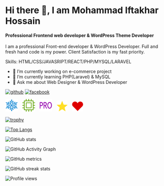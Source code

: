# Hi there 👋, I am Mohammad Iftakhar Hossain
#### Professional Frontend web developer & WordPress Theme Developer
I am a professional Front-end developer & WordPress Developer. Full and fresh hand code is my power. Client Satisfaction is my fast priority.  

Skills: HTML/CSS/JAVASRIPT/REACT/PHP/MYSQL/LARAVEL

- 🔭 I’m currently working on e-commerce project 
- 🌱 I’m currently learning PHP(Laravel) & MySQL 
- 💬 Ask me about Web Designer & WordPress Developer 


[<img src='https://cdn.jsdelivr.net/npm/simple-icons@3.0.1/icons/github.svg' alt='github' height='40'>](https://github.com/IftakharIT)  [<img src='https://cdn.jsdelivr.net/npm/simple-icons@3.0.1/icons/facebook.svg' alt='facebook' height='40'>](https://www.facebook.com/iftakharhossain.akash1)  

<a href='https://archiveprogram.github.com/'><img src='https://raw.githubusercontent.com/acervenky/animated-github-badges/master/assets/acbadge.gif' width='40' height='40'></a> <a href='https://docs.github.com/en/developers'><img src='https://raw.githubusercontent.com/acervenky/animated-github-badges/master/assets/devbadge.gif' width='40' height='40'></a> <a href='https://github.com/pricing'><img src='https://raw.githubusercontent.com/acervenky/animated-github-badges/master/assets/pro.gif' width='40' height='40'></a> <a href='https://stars.github.com/'><img src='https://raw.githubusercontent.com/acervenky/animated-github-badges/master/assets/starbadge.gif' width='35' height='35'></a> <a href='https://docs.github.com/en/github/supporting-the-open-source-community-with-github-sponsors'><img src='https://raw.githubusercontent.com/acervenky/animated-github-badges/master/assets/sponsorbadge.gif' width='35' height='35'></a> 

[![trophy](https://github-profile-trophy.vercel.app/?username=IftakharIT)](https://github.com/ryo-ma/github-profile-trophy)

[![Top Langs](https://github-readme-stats.vercel.app/api/top-langs/?username=IftakharIT)](https://github.com/anuraghazra/github-readme-stats)

![GitHub stats](https://github-readme-stats.vercel.app/api?username=IftakharIT&show_icons=true&count_private=true)  

![GitHub Activity Graph](https://activity-graph.herokuapp.com/graph?username=IftakharIT)  

![GitHub metrics](https://metrics.lecoq.io/IftakharIT)  

![GitHub streak stats](https://github-readme-streak-stats.herokuapp.com/?user=IftakharIT)  

![Profile views](https://gpvc.arturio.dev/IftakharIT)  

